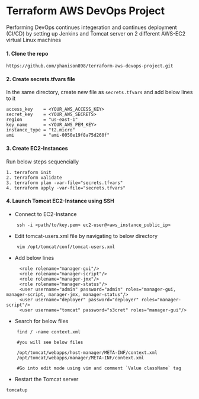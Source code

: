 # Terraform AWS DevOps Project

Performing DevOps continues integeration and continues deployment (CI/CD) by setting up Jenkins and Tomcat server on 2 different AWS-EC2 virtual Linux machines

#### 1. Clone the repo

```
https://github.com/phanison898/terraform-aws-devops-project.git
```

#### 2. Create secrets.tfvars file

In the same directory, create new file as `secrets.tfvars` and add below lines to it

```
access_key    = <YOUR_AWS_ACCESS_KEY>
secret_key    = <YOUR_AWS_SECRETS>
region        = "us-east-1"
key_name      = <YOUR_AWS_PEM_KEY>
instance_type = "t2.micro"
ami           = "ami-0050e19f8a75d260f"

```

#### 3. Create EC2-Instances

Run below steps sequencially

```
1. terraform init
2. terraform validate
3. terraform plan -var-file="secrets.tfvars"
4. terraform apply -var-file="secrets.tfvars"
```

#### 4. Launch Tomcat EC2-Instance using SSH

- Connect to EC2-Instance

```
    ssh -i <path/to/key.pem> ec2-user@<aws_instance_public_ip>
```

- Edit tomcat-users.xml file by navigating to below directory

```
    vim /opt/tomcat/conf/tomcat-users.xml
```

- Add below lines

```
     <role rolename="manager-gui"/>
     <role rolename="manager-script"/>
     <role rolename="manager-jmx"/>
     <role rolename="manager-status"/>
     <user username="admin" password="admin" roles="manager-gui, manager-script, manager-jmx, manager-status"/>
     <user username="deployer" password="deployer" roles="manager-script"/>
     <user username="tomcat" password="s3cret" roles="manager-gui"/>
```

- Search for below files

```
    find / -name context.xml

    #you will see below files

    /opt/tomcat/webapps/host-manager/META-INF/context.xml
    /opt/tomcat/webapps/manager/META-INF/context.xml

    #Go into edit mode using vim and comment `Value className` tag

```

- Restart the Tomcat server

```
tomcatup
```
